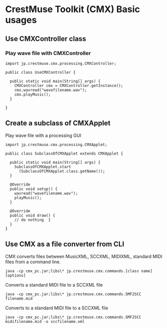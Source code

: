 # CrestMuse Toolkit (CMX) Basic usages

## Use CMXController class

### Play wave file with CMXController

```
import jp.crestmuse.cmx.processing.CMXController;

public class UseCMXController {

  public static void main(String[] args) {
    CMXController cmx = CMXController.getInstance();
    cmx.wavread("wavefilename.wav");
    cmx.playMusic();
  }

}
```

## Create a subclass of CMXApplet

Play wave file with a processing GUI

```
import jp.crestmuse.cmx.processing.CMXApplet;

public class SubclassOfCMXApplet extends CMXApplet {

  public static void main(String[] args) {
    SubclassOfCMXApplet.start
      (SubclassOfCMXApplet.class.getName());
  }

  @Override
  public void setup() {
    wavread("wavefilename.wav");
    playMusic();
  }

  @Override
  public void draw() {
    // do nothing  }
  }
}
```

## Use CMX as a file converter from CLI

CMX converts files between MusicXML, SCCXML, MIDIXML, standard MIDI files from a command line.

```
java -cp cmx_pc.jar;libs\* jp.crestmuse.cmx.commands.[class name] [options]
```

Converts a standard MIDI file to a SCCXML file

```
java -cp cmx_pc.jar;libs\* jp.crestmuse.cmx.commands.SMF2SCC filename.mid
```

Converts to a standard MIDI file to a SCCXML file

```
java -cp cmx_pc.jar;libs\* jp.crestmuse.cmx.commands.SMF2SCC midifilename.mid -o sccfilename.xml
```
